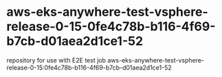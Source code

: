 # aws-eks-anywhere-test-vsphere-release-0-15-0fe4c78b-b116-4f69-b7cb-d01aea2d1ce1-52
repository for use with E2E test job aws-eks-anywhere-test-vsphere-release-0-15:0fe4c78b-b116-4f69-b7cb-d01aea2d1ce1-52
